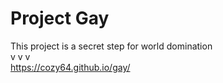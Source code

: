 # Project Gay
This project is a secret step for world domination  
           v v v  
https://cozy64.github.io/gay/  
